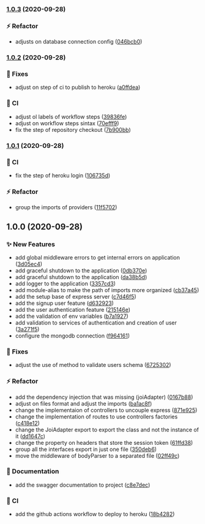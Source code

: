 ### [1.0.3](https://github.com/brunohafonso95/desafio-tecnico/compare/v1.0.2...v1.0.3) (2020-09-28)


### :zap: Refactor

* adjusts on database connection config ([046bcb0](https://github.com/brunohafonso95/desafio-tecnico/commit/046bcb0df22ed34dd8d1d71dc6090b3000d7ea23))

### [1.0.2](https://github.com/brunohafonso95/desafio-tecnico/compare/v1.0.1...v1.0.2) (2020-09-28)


### :bug: Fixes

* adjust on step of ci to publish to heroku ([a0ffdea](https://github.com/brunohafonso95/desafio-tecnico/commit/a0ffdeae9e61de020c6c528b8a69f34199c2b508))


### :repeat: CI

* adjust ol labels of workflow steps ([39836fe](https://github.com/brunohafonso95/desafio-tecnico/commit/39836fe79c88ea59f45c4c7caec2787496ff4cd2))
* adjust on workflow steps sintax ([70efff9](https://github.com/brunohafonso95/desafio-tecnico/commit/70efff997e8b73cb8d7608e5fd3c05b65f68a6e0))
* fix the step of repository checkout ([7b900bb](https://github.com/brunohafonso95/desafio-tecnico/commit/7b900bb52c62664c9c5227e5073b540eff35a3e2))

### [1.0.1](https://github.com/brunohafonso95/desafio-tecnico/compare/v1.0.0...v1.0.1) (2020-09-28)


### :repeat: CI

* fix the step of heroku login ([106735d](https://github.com/brunohafonso95/desafio-tecnico/commit/106735d6a6d27dc7300cfc982e2a622f7c3a86bc))


### :zap: Refactor

* group the imports of providers ([11f5702](https://github.com/brunohafonso95/desafio-tecnico/commit/11f5702e6eb809b97865ca8ec60c1e1dd2997d1f))

## 1.0.0 (2020-09-28)


### :sparkles: New Features

* add global middleware errors to get internal errors on application ([3d05ec4](https://github.com/brunohafonso95/desafio-tecnico/commit/3d05ec4e32c74b0d4e889f7ce8094c3f6f501de0))
* add graceful shutdown to the application ([0db370e](https://github.com/brunohafonso95/desafio-tecnico/commit/0db370efa5bca2ad2a2272ebe542d16efbf0788f))
* add graceful shutdown to the application ([da38b5d](https://github.com/brunohafonso95/desafio-tecnico/commit/da38b5dede4b249c6d66acfcdc3fcaf2758a1a43))
* add logger to the application ([3357cd3](https://github.com/brunohafonso95/desafio-tecnico/commit/3357cd3659c4ed16ad99a7509de897cf077daee6))
* add module-alias to make the path of imports more organized ([cb37a45](https://github.com/brunohafonso95/desafio-tecnico/commit/cb37a45959f4b1b077ea943264fd5ca8e3562c8c))
* add the setup base of express server ([c7d46f5](https://github.com/brunohafonso95/desafio-tecnico/commit/c7d46f592ebee115ae65348e453b66bf645dbd9b))
* add the signup user feature ([d632923](https://github.com/brunohafonso95/desafio-tecnico/commit/d63292391fb87a5758399579b500ef66aa40d218))
* add the user authentication feature ([215146e](https://github.com/brunohafonso95/desafio-tecnico/commit/215146ec27e57d1b12732379b4e494bdf5cc3a4f))
* add the validation of env variables ([b7a1927](https://github.com/brunohafonso95/desafio-tecnico/commit/b7a1927577dcf83957e4759c55d1e574db776a99))
* add validation to services of authentication and creation of user ([3a271f5](https://github.com/brunohafonso95/desafio-tecnico/commit/3a271f5afdb861cbadc028230e97b2e4587220f5))
* configure the mongodb connection ([f964161](https://github.com/brunohafonso95/desafio-tecnico/commit/f9641615466b05100bf5173d34dae60e390628da))


### :bug: Fixes

* adjust the use of method to validate users schema ([6725302](https://github.com/brunohafonso95/desafio-tecnico/commit/6725302dac4ef7e2063508795117fa0986a1ff56))


### :zap: Refactor

* add the dependency injection that was missing (joiAdapter) ([0167b88](https://github.com/brunohafonso95/desafio-tecnico/commit/0167b88eb88d7624e036c100d9e083af53fb060d))
* adjust on files format and adjust the imports ([ba1ac8f](https://github.com/brunohafonso95/desafio-tecnico/commit/ba1ac8fb623edbff4ce496ac0a284e0d76761764))
* change the implementaion of controllers to uncouple express ([871e925](https://github.com/brunohafonso95/desafio-tecnico/commit/871e92595d69690ce98e2a54b7cad7ee0df3a8c0))
* change the implementation of routes to use controllers factories ([c418e12](https://github.com/brunohafonso95/desafio-tecnico/commit/c418e12f7213bd0d2335d62b6ea9e61f9c1fc345))
* change the JoiAdapter export to export the class and not the instance of it ([dd1647c](https://github.com/brunohafonso95/desafio-tecnico/commit/dd1647c6bc10e35dee038b7cea6f0269457e4169))
* change the property on headers that store the session token ([61ffd38](https://github.com/brunohafonso95/desafio-tecnico/commit/61ffd3874389d6fc6a37ba187a4ebc519dd2a262))
* group all the interfaces export in just one file ([350deb6](https://github.com/brunohafonso95/desafio-tecnico/commit/350deb676656ca3a585947597ea2ab39f6a0c42b))
* move the middleware of bodyParser to a separated file ([02ff49c](https://github.com/brunohafonso95/desafio-tecnico/commit/02ff49cc667f45595d183030e4d98be538f323c6))


### :memo: Documentation

* add the swagger documentation to project ([c8e7dec](https://github.com/brunohafonso95/desafio-tecnico/commit/c8e7dec35a102fbbcdce839b2ee3bb45cc3886eb))


### :repeat: CI

* add the github actions workflow to deploy to heroku ([18b4282](https://github.com/brunohafonso95/desafio-tecnico/commit/18b4282a3bf745c93eeaf49a6dbfb8acacbf0c99))
